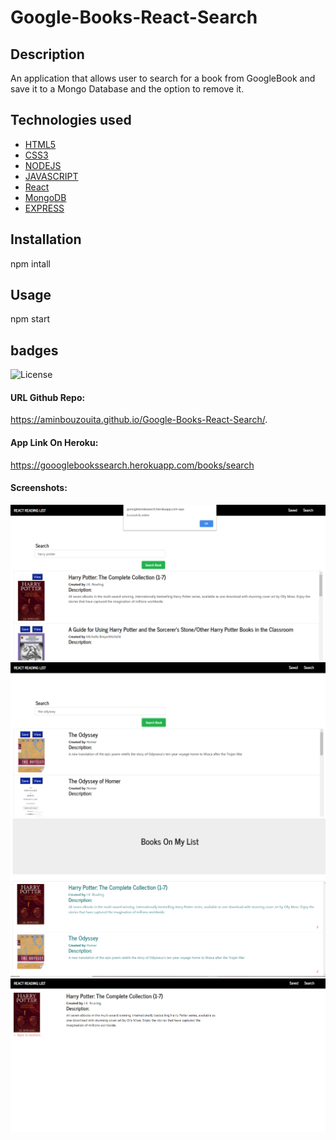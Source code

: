 # Google-Books-React-Search
## Description
An application that allows user to search for a book from GoogleBook and save it to a Mongo Database and the option to remove it.
## Technologies used
* [HTML5](#HTML5)
* [CSS3](#CSS3)
* [NODEJS](#NODEJS)
* [JAVASCRIPT](#JAVASCRIPT)
* [React](#React)
* [MongoDB](#MongoDB)
* [EXPRESS](#EXPRESS)
## Installation
npm intall
## Usage
npm start
## badges
![License](https://img.shields.io/badge/javascript-81.2-blue) 
#### URL Github Repo:
https://aminbouzouita.github.io/Google-Books-React-Search/.
#### App Link On Heroku:
https://goooglebookssearch.herokuapp.com/books/search
#### Screenshots:
![screenshot](./Screenshots/1.png)
![screenshot](./Screenshots/2.png)
![screenshot](./Screenshots/3.png)
![screenshot](./Screenshots/4.png)
